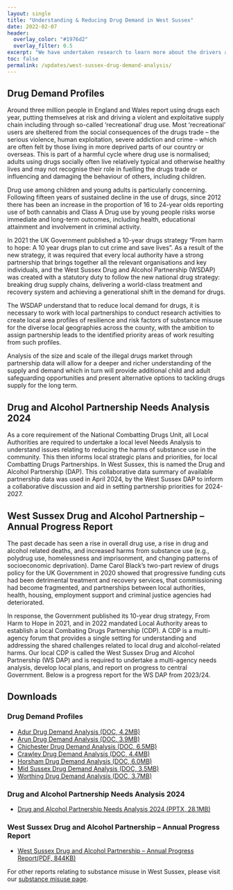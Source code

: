 ```yaml
---
layout: single
title: "Understanding & Reducing Drug Demand in West Sussex"
date: 2022-02-07
header:
  overlay_color: "#1976d2"
  overlay_filter: 0.5
excerpt: "We have undertaken research to learn more about the drivers and implications of drug demand in West Sussex."
toc: false
permalink: /updates/west-sussex-drug-demand-analysis/
---
```


## Drug Demand Profiles

Around three million people in England and Wales report using drugs each year, putting themselves at risk and driving a violent and exploitative supply chain including through so-called ‘recreational’ drug use. Most ‘recreational’ users are sheltered from the social consequences of the drugs trade – the serious violence, human exploitation, severe addiction and crime – which are often felt by those living in more deprived parts of our country or overseas. This is part of a harmful cycle where drug use is normalised; adults using drugs socially often live relatively typical and otherwise healthy lives and may not recognise their role in fuelling the drugs trade or influencing and damaging the behaviour of others, including children.

Drug use among children and young adults is particularly concerning. Following fifteen years of sustained decline in the use of drugs, since 2012 there has been an increase in the proportion of 16 to 24-year olds reporting use of both cannabis and Class A Drug use by young people risks worse immediate and long-term outcomes, including health, educational attainment and involvement in criminal activity.

In 2021 the UK Government published a 10-year drugs strategy “From harm to hope: A 10 year drugs plan to cut crime and save lives”. As a result of the new strategy, it was required that every local authority have a strong partnership that brings together all the relevant organisations and key individuals, and the West Sussex Drug and Alcohol Partnership (WSDAP) was created with a statutory duty to follow the new national drug strategy: breaking drug supply chains, delivering a world-class treatment and recovery system and achieving a generational shift in the demand for drugs. 

The WSDAP understand that to reduce local demand for drugs, it is necessary to work with local partnerships to conduct research activities to create local area profiles of resilience and risk factors of substance misuse for the diverse local geographies across the county, with the ambition to assign partnership leads to the identified priority areas of work resulting from such profiles.

Analysis of the size and scale of the illegal drugs market through partnership data will allow for a deeper and richer understanding of the supply and demand which in turn will provide additional child and adult safeguarding opportunities and present alternative options to tackling drugs supply for the long term.

## Drug and Alcohol Partnership Needs Analysis 2024

As a core requirement of the National Combatting Drugs Unit, all Local Authorities are required to undertake a local level Needs Analysis to understand issues relating to reducing the harms of substance use in the community. This then informs local strategic plans and priorities, for local Combatting Drugs Partnerships. In West Sussex, this is named the Drug and Alcohol Partnership (DAP).  This collaborative data summary of available partnership data was used in April 2024, by the West Sussex DAP to inform a collaborative discussion and aid in setting partnership priorities for 2024-2027.

## West Sussex Drug and Alcohol Partnership – Annual Progress Report

The past decade has seen a rise in overall drug use, a rise in drug and alcohol related deaths, and increased harms from substance use (e.g., polydrug use, homelessness and imprisonment, and changing patterns of socioeconomic deprivation). Dame Carol Black’s two-part review of drugs policy for the UK Government in 2020 showed that progressive funding cuts had been detrimental treatment and recovery services, that commissioning had become fragmented, and partnerships between local authorities, health, housing, employment support and criminal justice agencies had deteriorated. 

In response, the Government published its 10-year drug strategy, From Harm to Hope in 2021, and in 2022 mandated Local Authority areas to establish a local Combating Drugs Partnership (CDP). A CDP is a multi-agency forum that provides a single setting for understanding and addressing the shared challenges related to local drug and alcohol-related harms. Our local CDP is called the West Sussex Drug and Alcohol Partnership (WS DAP) and is required to undertake a multi-agency needs analysis, develop local plans, and report on progress to central Government. Below is a progress report for the WS DAP from 2023/24.

## Downloads
### Drug Demand Profiles
+ [Adur Drug Demand Analysis (DOC, 4.2MB)](/assets/living-well/Adur_-_Access.docx)
+ [Arun Drug Demand Analysis (DOC, 3.9MB)](/assets/living-well/Arun_-_Access.docx)
+ [Chichester Drug Demand Analysis (DOC, 6.5MB)](/assets/living-well/Chichester_access.docx)
+ [Crawley Drug Demand Analysis (DOC, 4.4MB)](/assets/living-well/Crawley_access.docx)
+ [Horsham Drug Demand Analysis (DOC, 6.0MB)](/assets/living-well/Horsham_access.docx)
+ [Mid Sussex Drug Demand Analysis (DOC, 3.5MB)](/assets/living-well/Mid_Sussex_access.docx)
+ [Worthing Drug Demand Analysis (DOC, 3.7MB)](/assets/living-well/Worthing_access.docx)
### Drug and Alcohol Partnership Needs Analysis 2024
+ [Drug and Alcohol Partnership Needs Analysis 2024 (PPTX, 28.1MB)](/assets/living-well/Drug_and_Alcohol_Partnership_-_Needs_Analysis_2024_-_Final.pptx)
### West Sussex Drug and Alcohol Partnership – Annual Progress Report
+ [West Sussex Drug and Alcohol Partnership – Annual Progress Report(PDF, 844KB)](/assets/living-well/West_Sussex_Drug_and_Alcohol_Partnership_-_Annual_Progress_Report_-_October_2024.pdf)

For other reports relating to substance misuse in West Sussex, please visit our [substance misuse page](/reports/subject-specific-needs-assessments/substance-misuse/). 

